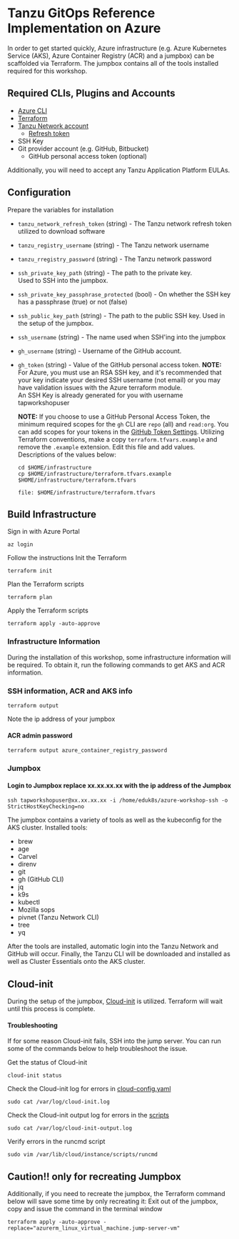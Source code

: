 # Tanzu GitOps Reference Implementation on Azure

In order to get started quickly, Azure infrastructure (e.g. Azure Kubernetes Service (AKS), Azure Container Registry (ACR) and a jumpbox) can be scaffolded via Terraform. The jumpbox contains all of the tools installed required for this workshop.

## Required CLIs, Plugins and Accounts

- [Azure CLI](https://docs.microsoft.com/en-us/cli/azure/install-azure-cli)
- [Terraform](https://www.terraform.io/)
- [Tanzu Network account](https://network.tanzu.vmware.com/)
  - [Refresh token](https://network.tanzu.vmware.com/users/dashboard/edit-profile)
- SSH Key
- Git provider account (e.g. GitHub, Bitbucket)
  - GitHub personal access token (optional)

Additionally, you will need to accept any Tanzu Application Platform EULAs.

## Configuration

Prepare the variables for installation

- `tanzu_network_refresh_token` (string) - The Tanzu network refresh token utilized to download software
- `tanzu_registry_username` (string) - The Tanzu network username
- `tanzu_rregistry_password` (string) - The Tanzu network password
- `ssh_private_key_path` (string) - The path to the private key.  
Used to SSH into the jumpbox.
    
  
- `ssh_private_key_passphrase_protected` (bool) - On whether the SSH key has a passphrase (true) or not (false)
- `ssh_public_key_path` (string) - The path to the public SSH key. Used in the setup of the jumpbox.
- `ssh_username` (string) - The name used when SSH'ing into the jumpbox

- `gh_username` (string) - Username of the GitHub account.
- `gh_token` (string) - Value of the GitHub personal access token.
  **NOTE:** For Azure, you must use an RSA SSH key, and it's recommended that your key indicate your desired SSH username (not email) or you may have validation issues with the Azure terraform module.  
  An SSH Key is already generated for you with username tapworkshopuser

  **NOTE:** If you choose to use a GitHub Personal Access Token, the minimum required scopes for the `gh` CLI are `repo` (all) and `read:org`. You can add scopes for your tokens in the [GitHub Token Settings](https://github.com/settings/tokens/).
Utilizing Terraform conventions, make a copy `terraform.tfvars.example` and remove the `.example` extension. Edit this file and add values. Descriptions of the values below:
  ```execute
  cd $HOME/infrastructure
  cp $HOME/infrastructure/terraform.tfvars.example $HOME/infrastructure/terraform.tfvars
  ``` 
  ```editor:open-file
  file: $HOME/infrastructure/terraform.tfvars
  ```
## Build Infrastructure

Sign in with Azure Portal
```execute
az login
```
Follow the instructions
Init the Terraform
```execute
terraform init
```
Plan the Terraform scripts
```execute
terraform plan
```
Apply the Terraform scripts
```execute
terraform apply -auto-approve
````

### Infrastructure Information

During the installation of this workshop, some infrastructure information will be required. To obtain it, run the following commands to get AKS and ACR information.


### SSH information, ACR and AKS info
```execute
terraform output
```
Note the ip address of your jumpbox
#### ACR admin password
```execute
terraform output azure_container_registry_password
```

### Jumpbox
#### Login to Jumpbox replace xx.xx.xx.xx with the ip address of the Jumpbox
```copy
ssh tapworkshopuser@xx.xx.xx.xx -i /home/eduk8s/azure-workshop-ssh -o StrictHostKeyChecking=no
```
The jumpbox contains a variety of tools as well as the kubeconfig for the AKS cluster. Installed tools:

- brew
- age
- Carvel
- direnv
- git
- gh (GitHub CLI)
- jq
- k9s
- kubectl
- Mozilla sops
- pivnet (Tanzu Network CLI)
- tree
- yq

After the tools are installed, automatic login into the Tanzu Network and GitHub will occur. Finally, the Tanzu CLI will be downloaded and installed as well as Cluster Essentials onto the AKS cluster.

## Cloud-init

During the setup of the jumpbox, [Cloud-init](https://cloudinit.readthedocs.io/) is utilized. Terraform will wait until this process is complete.

#### Troubleshooting

If for some reason Cloud-init fails, SSH into the jump server. You can run some of the commands below to help troubleshoot the issue.


Get the status of Cloud-init
```execute
cloud-init status
```

Check the Cloud-init log for errors in [cloud-config.yaml](./cloud-init/cloud-config.yaml)
```execute
sudo cat /var/log/cloud-init.log
```
Check the Cloud-init output log for errors in the [scripts](./scripts/)
```execute
sudo cat /var/log/cloud-init-output.log
```
Verify errors in the runcmd script
```execute
sudo vim /var/lib/cloud/instance/scripts/runcmd
```
## Caution!! only for recreating Jumpbox
Additionally, if you need to recreate the jumpbox, the Terraform command below will save some time by only recreating it:
Exit out of the jumpbox, copy and issue the command in the terminal window

```copy
terraform apply -auto-approve -replace="azurerm_linux_virtual_machine.jump-server-vm"
```
